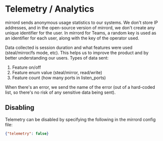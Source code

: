 # Telemetry / Analytics

mirrord sends anonymous usage statistics to our systems.
We don't store IP addresses, and in the open-source version of mirrord, we don't create any unique identifier for the user. In mirrord for Teams, a random key is used as an identifier for each user, along with the key of the operator used.

Data collected is session duration and what features were used (steal/mirror/fs mode, etc).
This helps us to improve the product and by better understanding our users.
Types of data sent:
1. Feature on/off
2. Feature enum value (steal/mirror, read/write)
3. Feature count (how many ports in listen_ports)

When there's an error, we send the name of the error (out of a hard-coded list, so there's no risk of any sensitive data being sent).

## Disabling

Telemetry can be disabled by specifying the following in the mirrord config file:
```json
{"telemetry": false}
```
